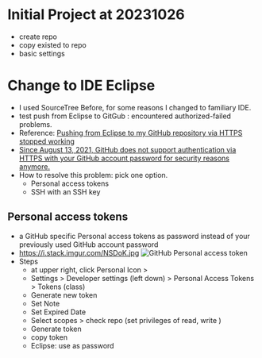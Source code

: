 
# Initial Project at 20231026
* create repo
* copy existed to repo
* basic settings

# Change to IDE Eclipse
* I used SourceTree Before, for some reasons I changed to familiary IDE. 
* test push from Eclipse to GitGub : encountered authorized-failed problems.
* Reference: [Pushing from Eclipse to my GitHub repository via HTTPS stopped working](https://stackoverflow.com/questions/68790276/pushing-from-eclipse-to-my-github-repository-via-https-stopped-working-git-rec)
* [Since August 13, 2021, GitHub does not support authentication via HTTPS with your GitHub account password for security reasons anymore. ](https://github.blog/changelog/2021-08-12-git-password-authentication-is-shutting-down/)
* How to resolve this problem: pick one option. 
    * Personal access tokens
    * SSH with an SSH key
    
## Personal access tokens
* a GitHub specific Personal access tokens as password instead of your previously used GitHub account password
* https://i.stack.imgur.com/NSDoK.jpg
![GitHub Personal access token](https://i.stack.imgur.com/NSDoK.jpg "NSDoK.jpg") 
* Steps
    * at upper right, click Personal Icon > 
    * Settings > Developer settings (left down) > Personal Access Tokens > Tokens (class)
    * Generate new token
    * Set Note
    * Set Expired Date
    * Select scopes > check repo (set privileges of read, write )
    * Generate token
    * copy token 
    * Eclipse: use as password
    






